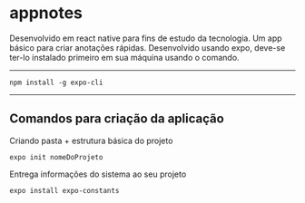 # appnotes

Desenvolvido em react native para fins de estudo da tecnologia. Um app básico para criar anotações rápidas. Desenvolvido usando expo, deve-se ter-lo instalado primeiro em sua máquina usando o comando.
    
<hr />
    
    npm install -g expo-cli
<hr />

## Comandos para criação da aplicação
Criando pasta + estrutura básica do projeto

    expo init nomeDoProjeto

Entrega informações do sistema ao seu projeto

    expo install expo-constants

